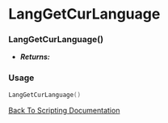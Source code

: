 # LangGetCurLanguage

### LangGetCurLanguage()
- ***Returns:*** 

### Usage

```Lua
LangGetCurLanguage()
```


[Back To Scripting Documentation](../README.md)
